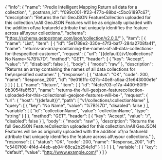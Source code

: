 {
  "info": {
    "name": "Predix Intelligent Mapping Return all data for a collection",
    "_postman_id": "f099c001-1f23-477b-88bd-c5bc61897c67",
    "description": "Returns the full GeoJSON FeatureCollection uploaded for this collection.\nAll GeoJSON Features will be as originally uploaded with the addition of\na featureId attribute that uniquely identifies the feature across all\nyour collections.",
    "schema": "https://schema.getpostman.com/json/collection/v2.0.0/"
  },
  "item": [
    {
      "name": "List",
      "item": [
        {
          "id": "5e1788e2-330e-47f3-baf7-284a2708fa41",
          "name": "returns-an-array-containing-the-names-of-all-data-collections-for-thespecified-customer",
          "request": {
            "url": "{{default}}/v1/collections?No Name=%7B%7D",
            "method": "GET",
            "header": [
              {
                "key": "Accept",
                "value": "*/*",
                "disabled": false
              }
            ],
            "body": {
              "mode": "raw"
            },
            "description": "Returns an array containing the names of all data collections for the\nspecified customer."
          },
          "response": [
            {
              "status": "OK",
              "code": 200,
              "name": "Response_200",
              "id": "9e0161fc-027c-40e8-a9aa-21e643000e1e"
            }
          ]
        }
      ]
    },
    {
      "name": "Return",
      "item": [
        {
          "id": "f4cfe703-e17a-4400-80f9-9b3054fa6f53",
          "name": "returns-the-full-geojson-featurecollection-uploaded-for-this-collectionall-geojson-features-will-be-",
          "request": {
            "url": {
              "host": "{{default}}",
              "path": [
                "v1/collections/:collectionName"
              ],
              "query": [
                {
                  "key": "No Name",
                  "value": "%7B%7D",
                  "disabled": false
                }
              ],
              "variable": [
                {
                  "id": "collectionName",
                  "value": "collectionName",
                  "type": "string"
                }
              ]
            },
            "method": "GET",
            "header": [
              {
                "key": "Accept",
                "value": "*/*",
                "disabled": false
              }
            ],
            "body": {
              "mode": "raw"
            },
            "description": "Returns the full GeoJSON FeatureCollection uploaded for this collection.\nAll GeoJSON Features will be as originally uploaded with the addition of\na featureId attribute that uniquely identifies the feature across all\nyour collections."
          },
          "response": [
            {
              "status": "OK",
              "code": 200,
              "name": "Response_200",
              "id": "c5407f08-4f4d-44eb-ab04-68ca2b294e1d"
            }
          ]
        }
      ]
    }
  ],
  "variable": [
    {
      "key": "default",
      "value": "http://www.example.com/"
    }
  ]
}
